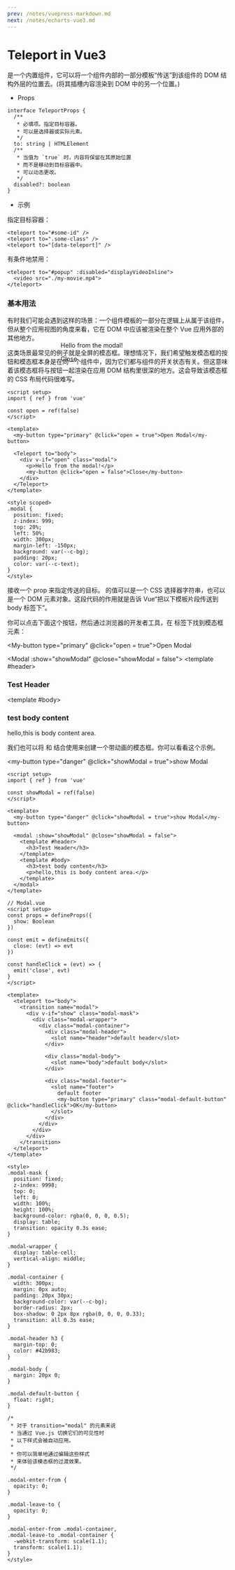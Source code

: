 ```yaml
---
prev: /notes/vuepress-markdown.md
next: /notes/echarts-vue3.md
---
```


# Teleport in Vue3

<Badge type="tip" text="<Teleport>" vertical="middle" /> 是一个内置组件，它可以将一个组件内部的一部分模板“传送”到该组件的 DOM 结构外层的位置去。(将其插槽内容渲染到 DOM 中的另一个位置。)

- Props

```ts:no-line-numbers
interface TeleportProps {
  /**
   * 必填项。指定目标容器。
   * 可以是选择器或实际元素。
   */
  to: string | HTMLElement
  /**
   * 当值为 `true` 时，内容将保留在其原始位置
   * 而不是移动到目标容器中。
   * 可以动态更改。
   */
  disabled?: boolean
}
```

- 示例

指定目标容器：
```vue
<teleport to="#some-id" />
<teleport to=".some-class" />
<teleport to="[data-teleport]" />
```
有条件地禁用：
```vue
<teleport to="#popup" :disabled="displayVideoInline">
  <video src="./my-movie.mp4">
</teleport>
```

### 基本用法

有时我们可能会遇到这样的场景：一个组件模板的一部分在逻辑上从属于该组件，但从整个应用视图的角度来看，它在 DOM 中应该被渲染在整个 Vue 应用外部的其他地方。

这类场景最常见的例子就是全屏的模态框。理想情况下，我们希望触发模态框的按钮和模态框本身是在同一个组件中，因为它们都与组件的开关状态有关。但这意味着该模态框将与按钮一起渲染在应用 DOM 结构里很深的地方。这会导致该模态框的 CSS 布局代码很难写。

```vue
<script setup>
import { ref } from 'vue'

const open = ref(false)
</script>

<template>
  <my-button type="primary" @click="open = true">Open Modal</my-button>

  <Teleport to="body">
    <div v-if="open" class="modal">
      <p>Hello from the modal!</p>
      <my-button @click="open = false">Close</my-button>
    </div>
  </Teleport>
</template>

<style scoped>
.modal {
  position: fixed;
  z-index: 999;
  top: 20%;
  left: 50%;
  width: 300px;
  margin-left: -150px;
  background: var(--c-bg);
  padding: 20px;
  color: var(--c-text);
}
</style>
```

<Badge type="tip" text="<Teleport>" vertical="middle" /> 接收一个 <Badge type="tip" text="to" vertical="middle" /> prop 来指定传送的目标。<Badge type="tip" text="to" vertical="middle" /> 的值可以是一个 CSS 选择器字符串，也可以是一个 DOM 元素对象。这段代码的作用就是告诉 Vue“把以下模板片段传送到 body 标签下”。

你可以点击下面这个按钮，然后通过浏览器的开发者工具，在 <Badge type="tip" text="<body>" vertical="middle" /> 标签下找到模态框元素：

<My-button type="primary" @click="open = true">Open Modal</My-button>

<Teleport to="body">
  <div v-if="open" ref="modal" class="modal">
    <p>Hello from the modal!</p>
    <My-button @click="open = false">Close</My-button>
  </div>
</Teleport>

<Modal :show="showModal" @close="showModal = false">
  <template #header>
    <h3>Test Header</h3>
  </template>
  <template #body>
    <h3>test body content</h3>
    <p>hello,this is body content area.</p>
  </template>
</Modal>

<script setup>
import { ref, onMounted } from 'vue'
import { onClickOutside } from '@vueuse/core'

const open = ref(false)

const showModal = ref(false)

const modal = ref(null)

onMounted(()=> {
  onClickOutside(modal, ()=> {
    open.value = false
  })
})
</script>

<style scoped>
.modal {
  position: fixed;
  z-index: 999;
  top: 20%;
  left: 50%;
  width: 300px;
  margin-left: -150px;
  background: var(--c-bg);
  padding: 20px;
  color: var(--c-text);
}
</style>

我们也可以将 <Badge type="tip" text="<Teleport>" vertical="middle" /> 和 <Badge type="tip" text="<Transition>" vertical="middle" /> 结合使用来创建一个带动画的模态框。你可以看看这个示例。

<my-button type="danger" @click="showModal = true">show Modal</my-button>


```vue
<script setup>
import { ref } from 'vue'

const showModal = ref(false)
</script>

<template>
  <my-button type="danger" @click="showModal = true">show Modal</my-button>

  <modal :show="showModal" @close="showModal = false">
    <template #header>
      <h3>Test Header</h3>
    </template>
    <template #body>
      <h3>test body content</h3>
      <p>hello,this is body content area.</p>
    </template>
  </modal>
</template>
```

```vue
// Modal.vue
<script setup>
const props = defineProps({
  show: Boolean
})

const emit = defineEmits({
  close: (evt) => evt
})

const handleClick = (evt) => {
  emit('close', evt)
}
</script>

<template>
  <teleport to="body">
    <transition name="modal">
      <div v-if="show" class="modal-mask">
        <div class="modal-wrapper">
          <div class="modal-container">
            <div class="modal-header">
              <slot name="header">default header</slot>
            </div>

            <div class="modal-body">
              <slot name="body">default body</slot>
            </div>

            <div class="modal-footer">
              <slot name="footer">
                default footer
                <my-button type="primary" class="modal-default-button" @click="handleClick">OK</my-button>
              </slot>
            </div>
          </div>
        </div>
      </div>
    </transition>
  </teleport>
</template>

<style>
.modal-mask {
  position: fixed;
  z-index: 9998;
  top: 0;
  left: 0;
  width: 100%;
  height: 100%;
  background-color: rgba(0, 0, 0, 0.5);
  display: table;
  transition: opacity 0.3s ease;
}

.modal-wrapper {
  display: table-cell;
  vertical-align: middle;
}

.modal-container {
  width: 300px;
  margin: 0px auto;
  padding: 20px 30px;
  background-color: var(--c-bg);
  border-radius: 2px;
  box-shadow: 0 2px 8px rgba(0, 0, 0, 0.33);
  transition: all 0.3s ease;
}

.modal-header h3 {
  margin-top: 0;
  color: #42b983;
}

.modal-body {
  margin: 20px 0;
}

.modal-default-button {
  float: right;
}

/*
 * 对于 transition="modal" 的元素来说
 * 当通过 Vue.js 切换它们的可见性时
 * 以下样式会被自动应用。
 *
 * 你可以简单地通过编辑这些样式
 * 来体验该模态框的过渡效果。
 */

.modal-enter-from {
  opacity: 0;
}

.modal-leave-to {
  opacity: 0;
}

.modal-enter-from .modal-container,
.modal-leave-to .modal-container {
  -webkit-transform: scale(1.1);
  transform: scale(1.1);
}
</style>
```